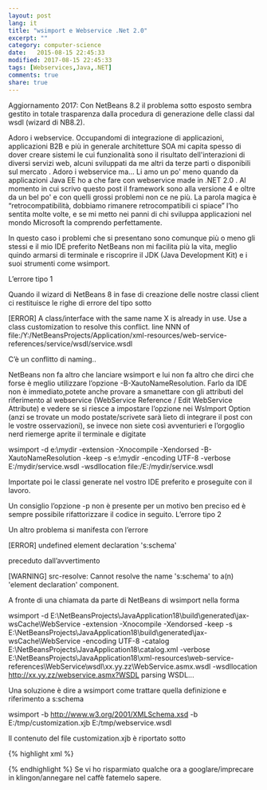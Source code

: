 ```yaml
--- 
layout: post
lang: it
title: "wsimport e Webservice .Net 2.0"
excerpt: ""
category: computer-science
date:   2015-08-15 22:45:33
modified: 2017-08-15 22:45:33
tags: [Webservices,Java,.NET]
comments: true
share: true
---
```


Aggiornamento 2017: Con NetBeans 8.2 il problema sotto esposto sembra gestito in totale trasparenza dalla procedura di generazione delle classi dal wsdl (wizard di NB8.2).

Adoro i webservice.
Occupandomi di integrazione di applicazioni, applicazioni B2B e più in generale architetture SOA mi capita spesso di dover creare sistemi le cui funzionalità sono il risultato dell'interazioni di diversi servizi web, alcuni sviluppati da me altri da terze parti o disponibili sul mercato .
Adoro i webservice ma...
Li amo un po' meno quando da applicazioni Java EE ho a che fare con webservice made in .NET 2.0 . Al momento in cui scrivo questo post il framework sono alla versione 4 e oltre da un bel po' e con quelli grossi problemi non ce ne più.  La parola magica è “retrocompatibilità, dobbiamo rimanere retrocompatibili ci spiace” l’ho sentita molte volte, e se mi metto nei panni di chi sviluppa applicazioni nel mondo Microsoft la comprendo perfettamente. 

In questo caso i problemi che si presentano sono comunque più o meno gli stessi e il mio IDE preferito NetBeans non mi facilita più la vita, meglio quindo armarsi di terminale e riscoprire il JDK (Java Development Kit) e i suoi strumenti come wsimport.

L’errore tipo 1

Quando il wizard di NetBeans 8 in fase di creazione delle nostre classi client ci restituisce le righe di errore del tipo sotto

[ERROR] A class/interface with the same name X is already in use. Use a class customization to resolve this conflict.
  line NNN of file:/Y:/NetBeansProjects/Application/xml-resources/web-service-references/service/wsdl/service.wsdl

C’è un conflitto di naming..

NetBeans non fa altro che lanciare wsimport e lui non fa altro che dirci che forse è meglio utilizzare l’opzione -B-XautoNameResolution. Farlo da IDE non è immediato,potete anche provare a smanettare con gli attributi del riferimento al webservice (WebService Reference / Edit WebService Attribute) e vedere se si riesce a impostare l’opzione nei WsImport Option (anzi se trovate un modo postate/scrivete sarà lieto di integrare il post con le vostre osservazioni), se invece non siete così avventurieri e l’orgoglio nerd riemerge aprite il terminale e digitate

wsimport  -d e:\mydir -extension -Xnocompile -Xendorsed -B-XautoNameResolution  -keep -s e:\mydir -encoding UTF-8  -verbose E:/mydir/service.wsdl  -wsdllocation file:/E:/mydir/service.wsdl

Importate poi le classi generate nel vostro IDE preferito e proseguite con il lavoro.

Un consiglio l’opzione -p <mycustompackage> non è presente per un motivo ben preciso ed è sempre possibile rifattorizzare il codice in seguito.
L’errore tipo 2

Un altro problema si manifesta con l’errore


[ERROR] undefined element declaration 's:schema'

preceduto dall’avvertimento

[WARNING] src-resolve: Cannot resolve the name 's:schema' to a(n) 'element declaration' component.

A fronte di una chiamata da parte di NetBeans di wsimport nella forma

 wsimport -d E:\NetBeansProjects\JavaApplication18\build\generated\jax-wsCache\WebService -extension -Xnocompile -Xendorsed -keep -s E:\NetBeansProjects\JavaApplication18\build\generated\jax-wsCache\WebService -encoding UTF-8 -catalog E:\NetBeansProjects\JavaApplication18\catalog.xml -verbose E:\NetBeansProjects\JavaApplication18\xml-resources\web-service-references\WebService\wsdl\xx.yy.zz\WebService.asmx.wsdl -wsdllocation http://xx.yy.zz/webservice.asmx?WSDL
parsing WSDL...

Una soluzione è dire a wsimport come trattare quella definizione e riferimento a s:schema

wsimport -b  http://www.w3.org/2001/XMLSchema.xsd  -b  E:/tmp/customization.xjb  E:/tmp/webservice.wsdl

Il contenuto del file customization.xjb è riportato sotto

{% highlight xml %} 
<?xml version="1.0" encoding="UTF-8"?>
<bindings xmlns="http://java.sun.com/xml/ns/jaxb"
          xmlns:xsd="http://www.w3.org/2001/XMLSchema"
          xmlns:xjc="http://java.sun.com/xml/ns/jaxb/xjc"
          version="2.0">

  <globalBindings>
    <xjc:simple />
  </globalBindings>

  <bindings scd="~xsd:complexType">
    <class name="ComplexTypeType"/>
  </bindings>

  <bindings scd="~xsd:simpleType">
    <class name="SimpleTypeType"/>
  </bindings>

  <bindings scd="~xsd:group">
    <class name="GroupType"/>
  </bindings>

  <bindings scd="~xsd:attributeGroup">
    <class name="AttributeGroupType"/>
  </bindings>

  <bindings scd="~xsd:element">
    <class name="ElementType"/>
  </bindings>

  <bindings scd="~xsd:attribute">
    <class name="attributeType"/>
  </bindings>
</bindings>
{% endhighlight %}
Se vi ho risparmiato qualche ora a googlare/imprecare in klingon/annegare nel caffè fatemelo sapere. 
